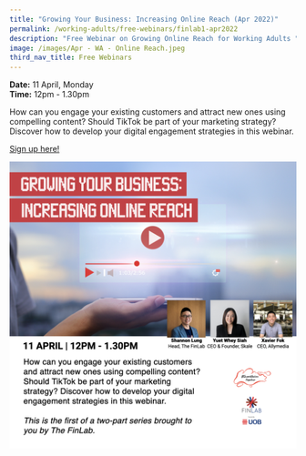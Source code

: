 ```yaml
---
title: "Growing Your Business: Increasing Online Reach (Apr 2022)"
permalink: /working-adults/free-webinars/finlab1-apr2022
description: "Free Webinar on Growing Online Reach for Working Adults "
image: /images/Apr - WA - Online Reach.jpeg
third_nav_title: Free Webinars
---
```


**Date:** 11 April, Monday
<br> **Time:** 12pm - 1.30pm

How can you engage your existing customers and attract new ones using compelling content? Should TikTok be part of your marketing strategy? Discover how to develop your digital engagement strategies in this webinar.   

[Sign up here!](https://go.gov.sg/wa-finlab1-apr22)

![Free Webinar on Growing Online Reach for Working Adults](/images/Apr%20-%20WA%20-%20Online%20Reach.jpeg)
